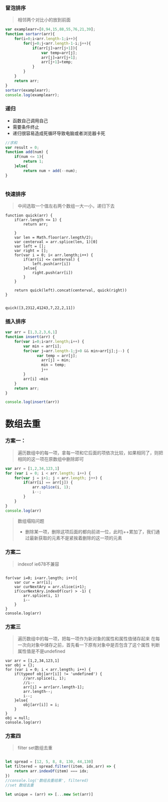 ### 冒泡排序
> 相邻两个对比小的放到前面

```javascript
var examplearr=[8,94,15,88,55,76,21,39];
function sortarr(arr){
    for(i=0;i<arr.length-1;i++){
        for(j=0;j<arr.length-1-i;j++){
            if(arr[j]>arr[j+1]){
                var temp=arr[j];
                arr[j]=arr[j+1];
                arr[j+1]=temp;
            }
        }
    }
    return arr;
}
sortarr(examplearr);
console.log(examplearr);
```

### 递归
- 函数自己调用自己
- 需要条件终止
- 递归很容易造成死循环导致电脑或者浏览器卡死

```javascript
//求和
var result = 0;
function add(num) {
    if(num <= 1){
        return 1;
    }else{
        return num + add(--num);
}
        
```

### 快速排序
> 中间选取一个值左右两个数组一大一小，递归下去
```
function quick(arr) {
	if(arr.length <= 1) {
		return arr;

	}
	var len = Math.floor(arr.length/2);
	var centerval = arr.splice(len, 1)[0]
	var left = [];
	var right = [];
	for(var i = 0; i< arr.length;i++) {
		if(arr[i] <= centerval) {
			left.push(arr[i])
		}else{
			right.push(arr[i])
		}
	}

	return quick(left).concat(centerval, quick(right))
}


quick([3,2312,41243,7,22,2,11])
```

### 插入排序

```javascript
var arr = [1,3,2,3,6,1]
function insert(arr) {
	for(var i=0;i<arr.length;i++) {
		var min = arr[i];
		for(var j=arr.length-1;j>0 && min>arr[j];j--) {
              var temp = arr[j];
				arr[j] = min;
				min = temp;
				j++
		}
		arr[i] =min
	}
	return arr;
}

console.log(insert(arr))
```

# 数组去重
### 方案一：
> 遍历数组中的每一项，拿每一项和它后面的项依次比较，如果相同了，则把相同的这一项在原数组中删除即可

```javascript
var arr = [1,2,34,123,1]
for (var i = 0; i < arr.length; i++) {
	for(var j = i+1; j < arr.length; j++) {
		if(arr[i] == arr[j]) {
			arr.splice(i, 1);
			i--;
		}
	}
}
console.log(arr)
```
> 数组塌陷问题
>  + 删除某一项，删除这项后面的都向前进一位，此时j++累加了，我们通过最新获取的元素不是紧挨着删除的这一项的元素

### 方案二
> indexof ie678不兼容
```
	
for(var i=0; i<arr.length; i++){
	var cur = arr[i];
	var curNextAry = arr.slice(i+1);
	if(curNextAry.indexOf(cur) > -1) {
		arr.splice(i, 1)
		i--
	}
}
console.log(arr)
```

### 方案三
> 遍历数组中的每一项，把每一项作为新对象的属性和属性值储存起来
> 在每一次向对象中储存之前，首先看一下原有对象中是否包含了这个属性
> 判断属性值是不是undefined
```
var arr = [1,2,34,123,1]
var obj = {};
for (var i = 0; i < arr.length; i++) {
	if(typeof obj[arr[i]] != 'undefined') {
		//arr.splice(i, 1);
		//i--
		arr[i] = arr[arr.length-1];
		arr.length--;
		i--;
	}else{
		obj[arr[i]] = i;
	}
}
obj = null;
console.log(arr)
```

### 方案四
>filter set数组去重

```javascript

let spread = [12, 5, 8, 8, 130, 44,130] 
let filtered = spread.filter((item, idx,arr) => {
    return arr.indexOf(item) === idx; 
}) 
//console.log('数组去重结果', filtered)
//set 数组去重

let unique = (arr) => [...new Set(arr)]
```